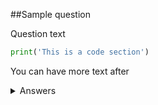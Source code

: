 ##Sample question

Question text

```python
print('This is a code section')
```

You can have more text after

<details>
<summary>Answers</summary>

Write the answers here, there __MUST__ be a blank line above. 

</details>

